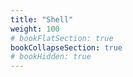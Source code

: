 ```yaml
---
title: "Shell"
weight: 100
# bookFlatSection: true   
bookCollapseSection: true
# bookHidden: true
---
```



<br/>